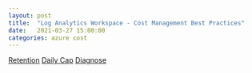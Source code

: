 ```yaml
---
layout: post
title:  "Log Analytics Workspace - Cost Management Best Practices"
date:   2021-03-27 15:00:00
categories: azure cost
---
```


[Retention](https://docs.microsoft.com/en-us/azure/azure-monitor/logs/manage-cost-storage#change-the-data-retention-period)
[Daily Cap](https://docs.microsoft.com/en-us/azure/azure-monitor/logs/manage-cost-storage#manage-your-maximum-daily-data-volume)
[Diagnose](https://docs.microsoft.com/en-us/azure/azure-monitor/logs/manage-cost-storage#understanding-ingested-data-volume)
